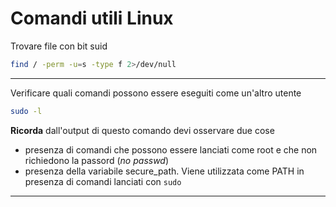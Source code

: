 # Comandi utili Linux

Trovare file con bit suid
```bash
find / -perm -u=s -type f 2>/dev/null
```

---------------------------------------

Verificare quali comandi possono essere eseguiti come un'altro utente
```bash
sudo -l
```
**Ricorda** dall'output di questo comando devi osservare due cose 
- presenza di comandi che possono essere lanciati come root e che non richiedono la passord (*no passwd*)
- presenza della variabile secure_path. Viene utilizzata come PATH in presenza di comandi lanciati con  `sudo`

---------------------------------------


